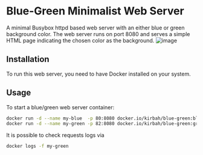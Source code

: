# Blue-Green Minimalist Web Server

A minimal Busybox httpd based web server with an either blue or green background color. The web server runs on port 8080 and serves a simple HTML page indicating the chosen color as the background.
![image](https://github.com/kirbah/blue-green/assets/3257689/3fb80c2c-1e00-434b-8f0e-902321a4f8c8)

## Installation

To run this web server, you need to have Docker installed on your system.

## Usage

To start a blue/green web server container:

```bash
docker run -d --name my-blue  -p 80:8080 docker.io/kirbah/blue-green:blue
docker run -d --name my-green -p 82:8080 docker.io/kirbah/blue-green:green
```

It is possible to check requests logs via

```bash
docker logs -f my-green
```

